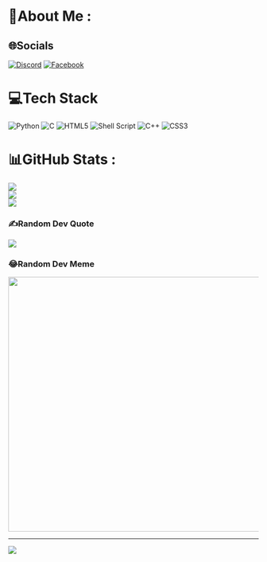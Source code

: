 # 💫About Me :



## 🌐Socials
[![Discord](https://img.shields.io/badge/Discord-%237289DA.svg?logo=discord&logoColor=white)](htttps://discord.gg/q_trung) [![Facebook](https://img.shields.io/badge/Facebook-%231877F2.svg?logo=Facebook&logoColor=white)](https://facebook.com/tranquoctrung.vp) 

# 💻Tech Stack
![Python](https://img.shields.io/badge/python-3670A0?style=for-the-badge&logo=python&logoColor=ffdd54) ![C](https://img.shields.io/badge/c-%2300599C.svg?style=for-the-badge&logo=c&logoColor=white) ![HTML5](https://img.shields.io/badge/html5-%23E34F26.svg?style=for-the-badge&logo=html5&logoColor=white) ![Shell Script](https://img.shields.io/badge/shell_script-%23121011.svg?style=for-the-badge&logo=gnu-bash&logoColor=white) ![C++](https://img.shields.io/badge/c++-%2300599C.svg?style=for-the-badge&logo=c%2B%2B&logoColor=white) ![CSS3](https://img.shields.io/badge/css3-%231572B6.svg?style=for-the-badge&logo=css3&logoColor=white)
# 📊GitHub Stats :
![](https://github-readme-stats.vercel.app/api?username=tranquoctrung&theme=dark&hide_border=true&include_all_commits=false&count_private=true)<br/>
![](https://github-readme-streak-stats.herokuapp.com/?user=tranquoctrung&theme=dark&hide_border=true)<br/>
![](https://github-readme-stats.vercel.app/api/top-langs/?username=tranquoctrung&theme=dark&hide_border=true&include_all_commits=false&count_private=true&layout=compact)

### ✍️Random Dev Quote
![](https://quotes-github-readme.vercel.app/api?type=vetical&theme=radical)

### 😂Random Dev Meme
<img src="https://random-memer.herokuapp.com/" width="512px"/>

---
[![](https://visitcount.itsvg.in/api?id=tranquoctrung&icon=0&color=0)](https://visitcount.itsvg.in)
